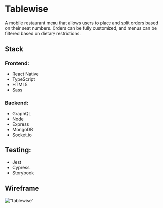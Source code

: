 # Tablewise

A mobile restaurant menu that allows users to place and split orders based on their seat numbers. Orders can be fully customized, and menus can be filtered based on dietary restrictions.

## Stack

### Frontend:

- React Native
- TypeScript
- HTML5
- Sass

### Backend:

- GraphQL
- Node
- Express
- MongoDB
- Socket.io

## Testing:

- Jest
- Cypress
- Storybook

## Wireframe

!["tablewise"](https://github.com/AdamTranquilla/tablewise/blob/master/client/public/tablewise.gif?raw=true)

